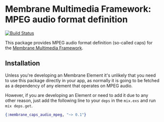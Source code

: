 # Membrane Multimedia Framework: MPEG audio format definition

[![Build Status](https://travis-ci.com/membraneframework/membrane-caps-audio-mpeg.svg?branch=master)](https://travis-ci.com/membraneframework/membrane-caps-audio-mpeg)

This package provides MPEG audio format definition (so-called caps) for the
[Membrane Multimedia Framework](https://membraneframework.org).

## Installation

Unless you're developing an Membrane Element it's unlikely that you need to
use this package directly in your app, as normally it is going to be fetched as
a dependency of any element that operates on MPEG audio.

However, if you are developing an Element or need to add it due to any other
reason, just add the following line to your `deps` in the `mix.exs` and run
`mix deps.get`.

```elixir
{:membrane_caps_audio_mpeg, "~> 0.1"}
```
